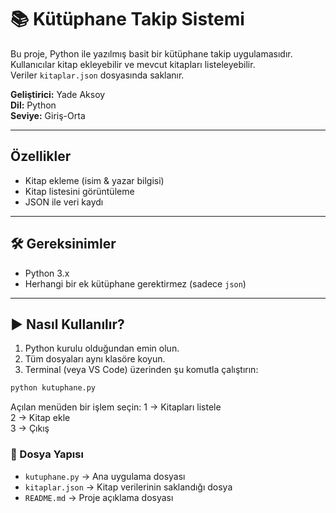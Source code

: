 # 📚 Kütüphane Takip Sistemi

Bu proje, Python ile yazılmış basit bir kütüphane takip uygulamasıdır.  
Kullanıcılar kitap ekleyebilir ve mevcut kitapları listeleyebilir.  
Veriler `kitaplar.json` dosyasında saklanır.

**Geliştirici:** Yade Aksoy  
**Dil:** Python  
**Seviye:** Giriş-Orta  

---

## Özellikler

- Kitap ekleme (isim & yazar bilgisi)
- Kitap listesini görüntüleme
- JSON ile veri kaydı

---

## 🛠 Gereksinimler

- Python 3.x  
- Herhangi bir ek kütüphane gerektirmez (sadece `json`)

---

## ▶️ Nasıl Kullanılır?

1. Python kurulu olduğundan emin olun.
2. Tüm dosyaları aynı klasöre koyun.
3. Terminal (veya VS Code) üzerinden şu komutla çalıştırın:

```bash
python kutuphane.py
```

Açılan menüden bir işlem seçin:
1 → Kitapları listele  
2 → Kitap ekle  
3 → Çıkış


### 📁 Dosya Yapısı

- `kutuphane.py` → Ana uygulama dosyası  
- `kitaplar.json` → Kitap verilerinin saklandığı dosya  
- `README.md` → Proje açıklama dosyası
